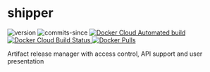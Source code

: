 # shipper
![version](https://img.shields.io/github/v/release/ericswpark/shipper)
![commits-since](https://img.shields.io/github/commits-since/ericswpark/shipper/latest)
[
![Docker Cloud Automated build](https://img.shields.io/docker/cloud/automated/ericswpark/shipper)
![Docker Cloud Build Status](https://img.shields.io/docker/cloud/build/ericswpark/shipper)
![Docker Pulls](https://img.shields.io/docker/pulls/ericswpark/shipper)
](https://hub.docker.com/repository/docker/ericswpark/shipper)

Artifact release manager with  access control, API support and user presentation
